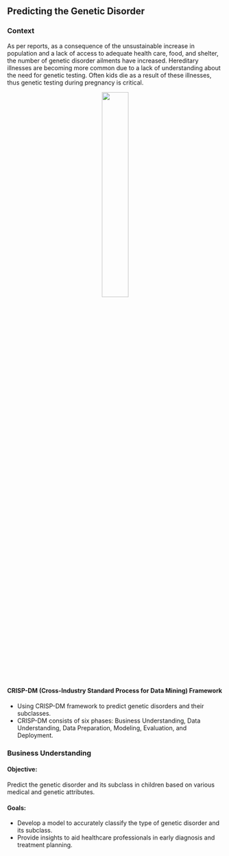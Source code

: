 ## Predicting the Genetic Disorder

### Context
As per reports, as a consequence of the unsustainable increase in population and a lack of access to adequate health care, food, and shelter, the number of genetic disorder ailments have increased. Hereditary illnesses are becoming more common due to a lack of understanding about the need for genetic testing. Often kids die as a result of these illnesses, thus genetic testing during pregnancy is critical.

<center>
    <img src = ../images/dna.png width = 35%/>
</center>

#### CRISP-DM (Cross-Industry Standard Process for Data Mining) Framework
- Using CRISP-DM framework to predict genetic disorders and their subclasses.
- CRISP-DM consists of six phases: Business Understanding, Data Understanding, Data Preparation, Modeling, Evaluation, and Deployment.

### Business Understanding

#### Objective:
Predict the genetic disorder and its subclass in children based on various medical and genetic attributes.

#### Goals:
- Develop a model to accurately classify the type of genetic disorder and its subclass.
- Provide insights to aid healthcare professionals in early diagnosis and treatment planning.
